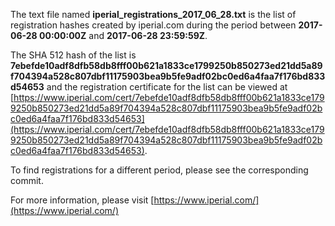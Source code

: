The text file named **iperial_registrations_2017_06_28.txt** is the list of registration hashes created by iperial.com during the period between **2017-06-28 00:00:00Z** and **2017-06-28 23:59:59Z**.

The SHA 512 hash of the list is **7ebefde10adf8dfb58db8fff00b621a1833ce1799250b850273ed21dd5a89f704394a528c807dbf11175903bea9b5fe9adf02bc0ed6a4faa7f176bd833d54653** and the registration certificate for the list can be viewed at [https://www.iperial.com/cert/7ebefde10adf8dfb58db8fff00b621a1833ce1799250b850273ed21dd5a89f704394a528c807dbf11175903bea9b5fe9adf02bc0ed6a4faa7f176bd833d54653](https://www.iperial.com/cert/7ebefde10adf8dfb58db8fff00b621a1833ce1799250b850273ed21dd5a89f704394a528c807dbf11175903bea9b5fe9adf02bc0ed6a4faa7f176bd833d54653).

To find registrations for a different period, please see the corresponding commit.

For more information, please visit [https://www.iperial.com/](https://www.iperial.com/)
